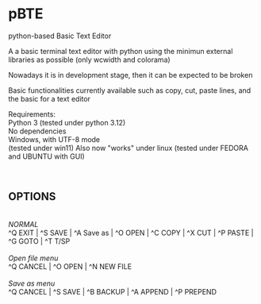 # pBTE
python-based Basic Text Editor

A a basic terminal text editor with python using the minimun external libraries as possible (only wcwidth and colorama) 

Nowadays it is in development stage, then it can be expected to be broken

Basic functionalities currently available such as copy, cut, paste lines, and the basic for a text editor

Requirements:<br>
Python 3 (tested under python 3.12)<br>
No dependencies<br>
Windows, with UTF-8 mode<br> (tested under win11)
Also now "works" under linux (tested under FEDORA and UBUNTU with GUI)

<br><h2>OPTIONS</h2>
<br>*NORMAL*<br>
^Q EXIT | ^S SAVE | ^A Save as | ^O OPEN | ^C COPY | ^X CUT | ^P PASTE | ^G GOTO | ^T T/SP <br>
<br>*Open file menu*<br>
^Q CANCEL | ^O OPEN  | ^N NEW FILE <br>
<br>*Save as menu*<br>
^Q CANCEL | ^S SAVE | ^B BACKUP | ^A APPEND | ^P PREPEND
<br>
